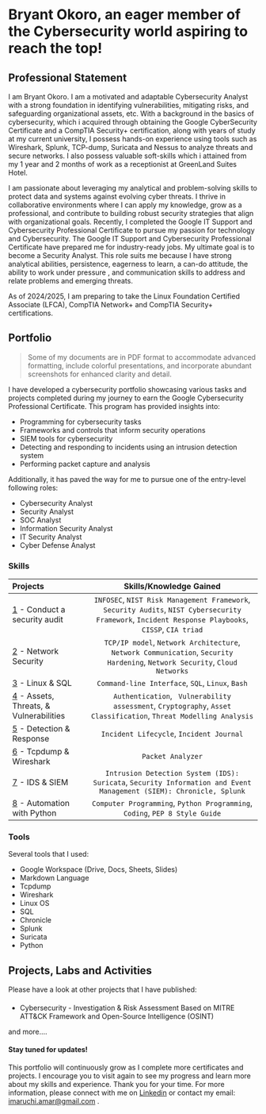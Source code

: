 # Bryant Okoro, an eager member of the Cybersecurity world aspiring to reach the top! 
<h2>Professional Statement</h2>

I am Bryant Okoro. I am a motivated and adaptable Cybersecurity Analyst with a strong foundation in identifying vulnerabilities, mitigating risks, and safeguarding organizational assets, etc. With a background in the basics of cybersecurity, which i acquired through obtaining the Google CyberSecurity Certificate and a CompTIA Security+ certification, along with years of study at my current university, I possess hands-on experience using tools such as Wireshark, Splunk, TCP-dump, Suricata and Nessus to analyze threats and secure networks. I also possess valuable soft-skills which i attained from my 1 year and 2 months of work as a receptionist at GreenLand Suites Hotel.



I am passionate about leveraging my analytical and problem-solving skills to protect data and systems against evolving cyber threats. I thrive in collaborative environments where I can apply my knowledge, grow as a professional, and contribute to building robust security strategies that align with organizational goals.
Recently, I completed the Google IT Support and Cybersecurity Professional Certificate to pursue my passion for technology and Cybersecurity. The Google IT Support and Cybersecurity Professional Certificate have prepared me for industry-ready jobs. My ultimate goal is to become a Security Analyst. This role suits me because I have strong analytical abilities, persistence, eagerness to learn, a can-do attitude, the ability to work under pressure , and communication skills to address and relate problems and emerging threats.

As of 2024/2025, I am preparing to take the Linux Foundation Certified Associate (LFCA), CompTIA Network+ and CompTIA Security+ certifications.

<h2>Portfolio</h2>
<blockquote>Some of my documents are in PDF format to accommodate advanced formatting, include colorful presentations, and incorporate abundant screenshots for enhanced clarity and detail.</blockquote>

I have developed a cybersecurity portfolio showcasing various tasks and projects completed during my journey to earn the Google Cybersecurity Professional Certificate. This program has provided insights into:
<ul>
<li>Programming for cybersecurity tasks</li>
<li>Frameworks and controls that inform security operations</li>
<li>SIEM tools for cybersecurity</li>
<li>Detecting and responding to incidents using an intrusion detection system</li>
<li>Performing packet capture and analysis</li></ul>
Additionally, it has paved the way for me to pursue one of the entry-level following roles:

<ul><li>Cybersecurity Analyst</li>
<li>Security Analyst</li>
<li>SOC Analyst</li>
<li>Information Security Analyst</li>
<li>IT Security Analyst</li>
<li>Cyber Defense Analyst</li></ul>
<h3>Skills</h3>
<table>
<thead>
<tr>
<th align="left">Projects</th>
<th align="center">Skills/Knowledge Gained</th>
</tr>
</thead>
<tbody>
<tr>
<td align="left"><a href="">1</a> - Conduct a security audit</td>
<td align="center"><code>INFOSEC</code>, <code>NIST Risk Management Framework</code>, <code>Security Audits</code>, <code>NIST Cybersecurity Framework</code>, <code>Incident Response Playbooks</code>, <code>CISSP</code>, <code>CIA triad</code></td>
</tr>
<tr>
<td align="left"><a href="">2</a> - Network Security</td>
<td align="center"><code>TCP/IP model</code>,  <code>Network Architecture</code>, <code>Network Communication</code>, <code>Security Hardening</code>, <code>Network Security</code>, <code>Cloud Networks</code></td>
</tr>
<tr>
<td align="left"><a href="">3</a> - Linux &amp; SQL</td>
<td align="center"><code>Command-line Interface</code>, <code>SQL</code>, <code>Linux</code>, <code>Bash</code></td>
</tr>
<tr>
<td align="left"><a href="">4</a> - Assets, Threats, &amp; Vulnerabilities</td>
<td align="center"><code>Authentication</code>, <code> Vulnerability assessment</code>, <code>Cryptography</code>, <code>Asset Classification</code>, <code>Threat Modelling Analysis</code></td>
</tr>
<tr>
<td align="left"><a href="">5</a> - Detection &amp; Response</td>
<td align="center"><code>Incident Lifecycle</code>, <code>Incident Journal</code></td>
</tr>
<tr>
<td align="left"><a href="">6</a> - Tcpdump &amp; Wireshark</td>
<td align="center"><code>Packet Analyzer</code></td>
</tr>
<tr>
<td align="left"><a href="">7</a> - IDS &amp; SIEM</td>
<td align="center"><code>Intrusion Detection System (IDS): Suricata</code>, <code>Security Information and Event Management (SIEM): Chronicle, Splunk</code></td>
</tr>
<tr>
<td align="left"><a href="">8</a> - Automation with Python</td>
<td align="center"><code>Computer Programming</code>, <code>Python Programming</code>, <code>Coding</code>, <code>PEP 8 Style Guide</code></td>
</tr>
</tbody>
</table>
<h3>Tools</h3>
Several tools that I used:

<ul><li>Google Workspace (Drive, Docs, Sheets, Slides)</li>
<li>Markdown Language</li>
<li>Tcpdump</li>
<li>Wireshark</li>
<li>Linux OS</li>
<li>SQL</li>
<li>Chronicle</li>
<li>Splunk</li>
<li>Suricata</li>
<li>Python</li></ul>
<h2>Projects, Labs and Activities</h2>
Please have a look at other projects that I have published:
<h4>   </h4>
<ul><li>Cybersecurity - Investigation & Risk Assessment Based on MITRE ATT&CK Framework and Open-Source Intelligence (OSINT)</li>
</ul>
and more....

<h4>Stay tuned for updates!</h4>

This portfolio will continuously grow as I complete more certificates and projects. I encourage you to visit again to see my progress and learn more about my skills and experience. Thank you for your time. For more information, please connect with me on <a href="https://www.linkedin.com/in/bryant-okoro/">Linkedin</a> or contact my email: <a>imaruchi.amar@gmail.com</a> .
